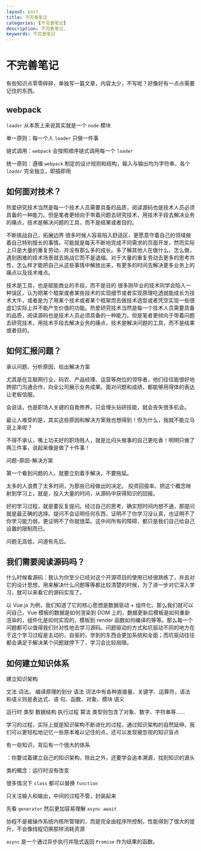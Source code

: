 ```yaml
---
layout: post
title: 不完善笔记
categories: [不完善笔记]
description: 不完善笔记，
keywords: 不完善笔记
---
```


# 不完善笔记
有些知识点零零碎碎，单独写一篇文章，内容太少，不写呢？好像好有一点点需要记住的东西。

## webpack 
`loader` 从本质上来说其实就是一个 `node` 模块

单一原则：每一个人 `loader` 只做一件事

链式调用：`webpack` 会按照顺序链式调用每一个 `loader` 

统一原则：遵循 `webpack` 制定的设计规则和结构，输入与输出均为字符串，各个 `loader` 完全独立，即插即用

## 如何面对技术？
热爱研究技术当然是每一个技术人员需要具备的品质，阅读源码也是技术人员必须具备的一种能力。但是笔者更倾向于带着问题去研究技术，用技术手段去解决业务的痛点，技术是解决问题的工具，而不是结果或者目的。

不断挑战自己，拓展边界 很多时候人容易陷入舒适区，更愿意守着自己的领域做着自己特别擅长的事情。可能就是每天不断地完成不同需求的页面开发，然而实际上只是大量的重复劳动，并没有那么多的成长。多了解其他人在做什么，怎么做，遇到困难的技术场景就去挑战它而不是退缩。对于大量的重复劳动去更多的思考共性，怎么样才能把自己从这些事情中解放出来，有更多的时间去解决更多业务上的痛点以及技术难点。

技术是工具，也是赋能商业的手段，而不是目的 很多刚毕业的技术同学会陷入一种误区，认为把某个框架或者某些技术的实现细节或者实现原理吃透就能成长为技术大牛，或者是为了用某个技术或者某个框架而去做技术选型或者凭空实现一些很虚幻实际上并不能产生价值的功能。热爱研究技术当然是每一个技术人员需要具备的品质，阅读源码也是技术人员必须具备的一种能力。但是笔者更倾向于带着问题去研究技术，用技术手段去解决业务的痛点，技术是解决问题的工具，而不是结果或者目的。


## 如何汇报问题？
承认问题、分析原因、给出解决方案

尤其是在互联网行业，码农、产品经理、运营等岗位的领导者，他们往往能很好地跨部门沟通合作，向全公司展示业务成果。面对问题和成绩，都能够用得体的表达让老板信服。

会说话，也是职场人关键的自我修养。只会埋头钻研技能，就会丧失很多机会。

最让人难受的是，其实这些原因和解决方案我也想得到！但为什么，我就不能立马说上来呢？

不得不承认，嘴上功夫好的职场贱人，就是比闷头做事的自己更吃香！明明只做了两三件事，说起来像是做了十件事！

问题-原因-解决方案

第一个看到问题的人，就要立刻着手解决，不要拖延。

太多的人浪费了太多时间，为那些已经做出的决定。
投资回报率。把这个概念映射到学习上，就是，投入大量的时间，从源码中获得知识的回报。

好的学习过程，就是要反复提问。经过自己的思考，确实短时间内想不通，那提问就是最正确的选择。提问不会证明任何东西，证明不了你学习没认真，也证明不了你学习能力弱，更证明不了你就很菜。这中间所有的障碍，都只是我们自己给自己设置的限制而已。

问题无高低，问道有先后。

## 我们需要阅读源码吗？
什么时候看源码：我认为你至少已经对这个开源项目的使用已经很熟练了，并且对它的设计思想，用来解决什么问题等等都比较清楚的时候，为了进一步对它深入学习，就可以来看它的源码实现了。

以 Vue.js 为例，我们知道了它的核心思想是数据驱动 + 组件化，那么我们就可以问自己，Vue 模板的数据是如何渲染到 DOM 上的，数据更新后模板是如何重新渲染的，组件化是如何实现的，模板到 render 函数如何编译的等等。那么每一个问题都可以值得我们针对性地去学习源码。问题驱动的方式和坑驱动不同的地方在于这个学习过程是主动的，自驱的，学到的东西会更加系统和全面；而坑驱动往往都会满足于解决某个问题就停下了，学习会比较局限。

## 如何建立知识体系
建立知识架构

文法
	词法。      编译原理的划分
	语法
	词法中有各种直接量、关键字、运算符，语法和语义则是表达式、语	句、函数、对象、模块
语义

运行时
	类型           数据结构
	执行过程    算法
类型则包含了对象、数字、字符串等……

学习的过程，实际上就是知识架构不断进化的过程，通过知识架构的自然延伸，我们可以更轻松地记忆一些原本难以记住的点，还可以发现被忽视的知识盲点

有一些知识，背后有一个很大的体系

：你要试着建立自己的知识架构，除此之外，还要学会追本溯源，找到知识的源头

类的概念：运行时没有改变

很多情况下 `class` 都可以替换 `function`

只关注输入和输出，中间的过程不管，封装起来

先看 `generator` 然后更加容易理解 `async await`

协程不是被操作系统内核所管理的，而是完全由程序所控制，性能得到了很大的提升，不会像线程切换那样消耗资源

`async` 是一个通过异步执行并隐式返回 `Promise` 作为结果的函数。
